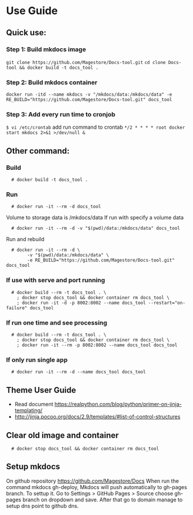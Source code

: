 # Use Guide

## Quick use:

### Step 1: Build mkdocs image
```git clone https://github.com/Magestore/Docs-tool.git```
```cd clone Docs-tool && docker build -t docs_tool .```

### Step 2: Build mkdocs container
```docker run -itd --name mkdocs -v "/mkdocs/data:/mkdocs/data" -e RE_BUILD="https://github.com/Magestore/Docs-tool.git" docs_tool```

### Step 3: Add every run time to cronjob
```$ vi /etc/crontab```
add run command to crontab
```*/2 * * * * root docker start mkdocs 2>&1 >/dev/null &```


## Other command:

### Build
```
  # docker build -t docs_tool .
```

### Run

```
  # docker run -it --rm -d docs_tool
```

Volume to storage data is /mkdocs/data
If run with specify a volume data

```
  # docker run -it --rm -d -v "$(pwd)/data:/mkdocs/data" docs_tool
```

Run and rebuild

```
  # docker run -it --rm -d \
        -v "$(pwd)/data:/mkdocs/data" \
        -e RE_BUILD="https://github.com/Magestore/Docs-tool.git" docs_tool
```

### If use with serve and port running

```
  # docker build --rm -t docs_tool . \
    ; docker stop docs_tool && docker container rm docs_tool \
    ; docker run -it -d -p 8002:8002 --name docs_tool --restart="on-failure" docs_tool
```

### If run one time and see processing
```
  # docker build --rm -t docs_tool . \
    ; docker stop docs_tool && docker container rm docs_tool \
    ; docker run -it --rm -p 8002:8002 --name docs_tool docs_tool  
```

### If only run single app
```
  # docker run -it --rm -d --name docs_tool docs_tool
```

## Theme User Guide
- Read document https://realpython.com/blog/python/primer-on-jinja-templating/
- http://jinja.pocoo.org/docs/2.9/templates/#list-of-control-structures

## Clear old image and container

```
  # docker stop docs_tool && docker container rm docs_tool
```

## Setup mkdocs

On github repository https://github.com/Magestore/Docs
When run the command mkdocs gh-deploy, Mkdocs will push automatically to gh-pages branch.
To settup it. Go to Settings > GitHub Pages > Source choose gh-pages branch on dropdown and save. After that go to
domain manage to setup dns point to github dns.
